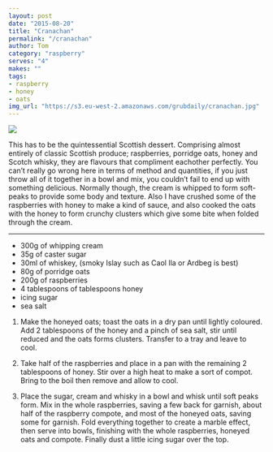 ```yaml
---
layout: post
date: "2015-08-20"
title: "Cranachan"
permalink: "/cranachan"
author: Tom
category: "raspberry"
serves: "4"
makes: ""
tags:
- raspberry
- honey
- oats
img_url: "https://s3.eu-west-2.amazonaws.com/grubdaily/cranachan.jpg"
---
```

<img src="https://s3.eu-west-2.amazonaws.com/grubdaily/cranachan.jpg" />

This has to be the quintessential Scottish dessert. Comprising almost entirely of classic Scottish produce; raspberries, porridge oats, honey and Scotch whisky, they are flavours that compliment eachother perfectly. You can’t really go wrong here in terms of method and quantities, if you just throw all of it together in a bowl and mix, you couldn’t fail to end up with something delicious. Normally though, the cream is whipped to form soft-peaks to provide some body and texture. Also I have crushed some of the raspberries with honey to make a kind of sauce, and also cooked the oats with the honey to form crunchy clusters which give some bite when folded through the cream.

---
* 300g of whipping cream
* 35g of caster sugar
* 30ml of whiskey, (smoky Islay such as Caol Ila or Ardbeg is best)
* 80g of porridge oats
* 200g of raspberries
* 4 tablespoons of tablespoons honey
* icing sugar
* sea salt

1. Make the honeyed oats; toast the oats in a dry pan until lightly coloured. Add 2 tablespoons of the honey and a pinch of sea salt, stir until reduced and the oats forms clusters. Transfer to a tray and leave to cool.

2. Take half of the raspberries and place in a pan with the remaining 2 tablespoons of honey. Stir over a high heat to make a sort of compot. Bring to the boil then remove and allow to cool.

3. Place the sugar, cream and whisky in a bowl and whisk until soft peaks form. Mix in the whole raspberries, saving a few back for garnish, about half of the raspberry compote, and most of the honeyed oats, saving some for garnish. Fold everything together to create a marble effect, then serve into bowls, finishing with the whole raspberries, honeyed oats and compote. Finally dust a little icing sugar over the top.

